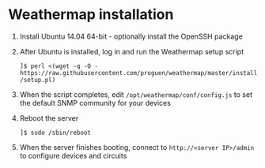 # Weathermap installation

1. Install Ubuntu 14.04 64-bit - optionally install the OpenSSH package

2. After Ubuntu is installed, log in and run the Weathermap setup script

    `]$ perl <(wget -q -O - https://raw.githubusercontent.com/proguen/weathermap/master/install/setup.pl)`

3. When the script completes, edit `/opt/weathermap/conf/config.js` to set the default SNMP community for your devices

4. Reboot the server

    `]$ sudo /sbin/reboot`

5. When the server finishes booting, connect to `http://<server IP>/admin` to configure devices and circuits
